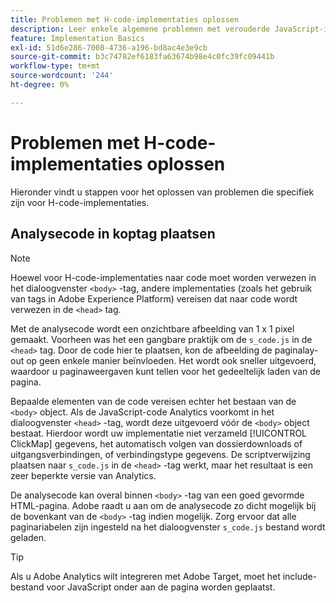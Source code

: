 ```yaml
---
title: Problemen met H-code-implementaties oplossen
description: Leer enkele algemene problemen met verouderde JavaScript-implementaties.
feature: Implementation Basics
exl-id: 51d6e286-7008-4736-a196-bd8ac4e3e9cb
source-git-commit: b3c74782ef6183fa63674b98e4c0fc39fc09441b
workflow-type: tm+mt
source-wordcount: '244'
ht-degree: 0%

---
```


# Problemen met H-code-implementaties oplossen

Hieronder vindt u stappen voor het oplossen van problemen die specifiek zijn voor H-code-implementaties.

## Analysecode in koptag plaatsen

>[!NOTE]
>
>Hoewel voor H-code-implementaties naar code moet worden verwezen in het dialoogvenster `<body>` -tag, andere implementaties (zoals het gebruik van tags in Adobe Experience Platform) vereisen dat naar code wordt verwezen in de `<head>` tag.

Met de analysecode wordt een onzichtbare afbeelding van 1 x 1 pixel gemaakt. Voorheen was het een gangbare praktijk om de `s_code.js` in de `<head>` tag. Door de code hier te plaatsen, kon de afbeelding de paginalay-out op geen enkele manier beïnvloeden. Het wordt ook sneller uitgevoerd, waardoor u paginaweergaven kunt tellen voor het gedeeltelijk laden van de pagina.

Bepaalde elementen van de code vereisen echter het bestaan van de `<body>` object. Als de JavaScript-code Analytics voorkomt in het dialoogvenster `<head>` -tag, wordt deze uitgevoerd vóór de `<body>` object bestaat. Hierdoor wordt uw implementatie niet verzameld [!UICONTROL ClickMap] gegevens, het automatisch volgen van dossierdownloads of uitgangsverbindingen, of verbindingstype gegevens. De scriptverwijzing plaatsen naar `s_code.js` in de `<head>` -tag werkt, maar het resultaat is een zeer beperkte versie van Analytics.

De analysecode kan overal binnen `<body>` -tag van een goed gevormde HTML-pagina. Adobe raadt u aan om de analysecode zo dicht mogelijk bij de bovenkant van de `<body>` -tag indien mogelijk. Zorg ervoor dat alle paginariabelen zijn ingesteld na het dialoogvenster `s_code.js` bestand wordt geladen.

>[!TIP]
>
>Als u Adobe Analytics wilt integreren met Adobe Target, moet het include-bestand voor JavaScript onder aan de pagina worden geplaatst.
